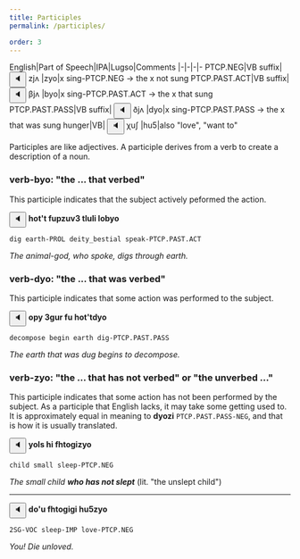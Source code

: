```yaml
---
title: Participles
permalink: /participles/

order: 3
---
```


English|Part of Speech|IPA|Lugso|Comments
|-|-|-|-
PTCP.NEG|VB suffix|<span class='spoken '> <button class='speak' type='button' data-ipa='zjʌ'>🔈</button> <span class='ipa'>zjʌ</span> </span>|zyo|x sing-PTCP.NEG -> the x not sung
PTCP.PAST.ACT|VB suffix|<span class='spoken '> <button class='speak' type='button' data-ipa='βjʌ'>🔈</button> <span class='ipa'>βjʌ</span> </span>|byo|x sing-PTCP.PAST.ACT -> the x that sung
PTCP.PAST.PASS|VB suffix|<span class='spoken '> <button class='speak' type='button' data-ipa='ðjʌ'>🔈</button> <span class='ipa'>ðjʌ</span> </span>|dyo|x sing-PTCP.PAST.PASS -> the x that was sung
hunger|VB|<span class='spoken '> <button class='speak' type='button' data-ipa='χuʃ'>🔈</button> <span class='ipa'>χuʃ</span> </span>|hu5|also "love", "want to"

Participles are like adjectives. A participle derives from a verb to create a description of a noun. 

### verb-byo: "the ... that verbed" 

This participle indicates that the subject actively peformed the action.

<span class='spoken btnOnly'> <button class='speak' type='button' data-ipa='χʌθʔθ fuɸzuvʒ θɮuɮi ɮʌβjə'>🔈</button>  </span> <strong>hot't fupzuv3 tluli lobyo</strong>

`dig earth-PROL deity_bestial speak-PTCP.PAST.ACT`

_The animal-god, who spoke, digs through earth._

### verb-dyo: "the ... that was verbed"

This participle indicates that some action was performed to the subject.

<span class='spoken btnOnly'> <button class='speak' type='button' data-ipa='ʌɸj ʒɣuɻ fu χʌθʔθðjə'>🔈</button>  </span> <strong>opy 3gur fu hot'tdyo</strong>

`decompose begin earth dig-PTCP.PAST.PASS`

_The earth that was dug begins to decompose._

### verb-zyo: "the ... that has not verbed" or "the unverbed ..."

This participle indicates that some action has not been performed by the subject. As a participle that English lacks, it may take some getting used to. It is approximately equal in meaning to **dyozi** `PTCP.PAST.PASS-NEG`, and that is how it is usually translated.

<span class='spoken btnOnly'> <button class='speak' type='button' data-ipa='jʌɮs χi fχθʌɣizjə'>🔈</button>  </span> <strong>yols hi fhtogizyo</strong>

`child small sleep-PTCP.NEG`

_The small child **who has not slept**_ (lit. "the unslept child")

---

<span class='spoken btnOnly'> <button class='speak' type='button' data-ipa='ðʌʔu fχθʌɣiɣi χuʃzjə'>🔈</button>  </span> <strong>do'u fhtogigi hu5zyo</strong>

`2SG-VOC sleep-IMP love-PTCP.NEG`

_You! Die unloved._

